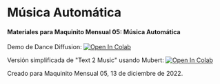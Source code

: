 # Música Automática
#### Materiales para Maquinito Mensual 05: Música Automática


Demo de Dance Diffusion:
[![Open In Colab](https://colab.research.google.com/assets/colab-badge.svg)](https://colab.research.google.com/github/BothRocks/maquinito-05/blob/main/Dance_Diffusion.ipynb)  


Versión simplificada de "Text 2 Music" usando Mubert:
[![Open In Colab](https://colab.research.google.com/assets/colab-badge.svg)](https://colab.research.google.com/github/BothRocks/maquinito-05/blob/main/Mubert_Text_to_Music.ipynb)  


Creado para Maquinito Mensual 05, 13 de diciembre de 2022.
